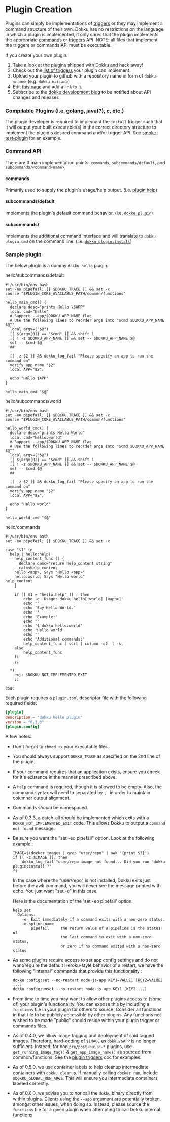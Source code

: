 # Plugin Creation

Plugins can simply be implementations of [triggers](/dokku/development/plugin-triggers) or they may implement a command structure of their own. Dokku has no restrictions on the language in which a plugin is implemented, it only cares that the plugin implements the appropriate [commands](/dokku/development/plugin-creation#command-api) or [triggers](/dokku/development/plugin-triggers) API. NOTE: all files that implement the triggers or commands API must be executable.

If you create your own plugin:

1. Take a look at the plugins shipped with Dokku and hack away!
2. Check out the [list of triggers](/dokku/development/plugin-triggers) your plugin can implement.
3. Upload your plugin to github with a repository name in form of `dokku-<name>` (e.g. `dokku-mariadb`)
4. Edit [this page](/dokku/community/plugins/) and add a link to it.
5. Subscribe to the [dokku development blog](http://progrium.com) to be notified about API changes and releases


### Compilable Plugins (i.e. golang, java(?), c, etc.)
The plugin developer is required to implement the `install` trigger such that it will output your built executable(s) in the correct directory structure to implement the plugin's desired command and/or trigger API. See [smoke-test-plugin](https://github.com/dokku/smoke-test-plugin) for an example.


### Command API
There are 3 main implementation points: `commands`, `subcommands/default`, and `subcommands/<command-name>`

#### commands
Primarily used to supply the plugin's usage/help output. (i.e. [plugin help](https://github.com/dokku/dokku/tree/master/plugins/plugin/commands))

#### subcommands/default
Implements the plugin's default command behavior. (i.e. [`dokku plugin`](https://github.com/dokku/dokku/tree/master/plugins/plugin/subcommands/default))

#### subcommands/<command-name>
Implements the additional command interface and will translate to `dokku plugin:cmd` on the command line. (i.e. [`dokku plugin:install`](https://github.com/dokku/dokku/tree/master/plugins/plugin/subcommands/install))


### Sample plugin
The below plugin is a dummy `dokku hello` plugin.

hello/subcommands/default

```shell
#!/usr/bin/env bash
set -eo pipefail; [[ $DOKKU_TRACE ]] && set -x
source "$PLUGIN_CORE_AVAILABLE_PATH/common/functions"

hello_main_cmd() {
  declare desc="prints Hello \$APP"
  local cmd="hello"
  # Support --app/$DOKKU_APP_NAME flag
  # Use the following lines to reorder args into "$cmd $DOKKU_APP_NAME $@""
  local argv=("$@")
  [[ ${argv[0]} == "$cmd" ]] && shift 1
  [[ ! -z $DOKKU_APP_NAME ]] && set -- $DOKKU_APP_NAME $@
  set -- $cmd $@
  ##

  [[ -z $2 ]] && dokku_log_fail "Please specify an app to run the command on"
  verify_app_name "$2"
  local APP="$2";

  echo "Hello $APP"
}

hello_main_cmd "$@"
```

hello/subcommands/world

```shell
#!/usr/bin/env bash
set -eo pipefail; [[ $DOKKU_TRACE ]] && set -x
source "$PLUGIN_CORE_AVAILABLE_PATH/common/functions"

hello_world_cmd() {
  declare desc="prints Hello World"
  local cmd="hello:world"
  # Support --app/$DOKKU_APP_NAME flag
  # Use the following lines to reorder args into "$cmd $DOKKU_APP_NAME $@""
  local argv=("$@")
  [[ ${argv[0]} == "$cmd" ]] && shift 1
  [[ ! -z $DOKKU_APP_NAME ]] && set -- $DOKKU_APP_NAME $@
  set -- $cmd $@
  ##

  [[ -z $2 ]] && dokku_log_fail "Please specify an app to run the command on"
  verify_app_name "$2"
  local APP="$2";

  echo "Hello world"
}

hello_world_cmd "$@"
```

hello/commands

```shell
#!/usr/bin/env bash
set -eo pipefail; [[ $DOKKU_TRACE ]] && set -x

case "$1" in
  help | hello:help)
    help_content_func () {
      declare desc="return help_content string"
      cat<<help_content
    hello <app>, Says "Hello <app>"
    hello:world, Says "Hello world"
help_content
    }

    if [[ $1 = "hello:help" ]] ; then
        echo -e 'Usage: dokku hello[:world] [<app>]'
        echo ''
        echo 'Say Hello World.'
        echo ''
        echo 'Example:'
        echo ''
        echo '$ dokku hello:world'
        echo 'Hello world'
        echo ''
        echo 'Additional commands:'
        help_content_func | sort | column -c2 -t -s,
    else
        help_content_func
    fi
    ;;

  *)
    exit $DOKKU_NOT_IMPLEMENTED_EXIT
    ;;

esac
```

Each plugin requires a `plugin.toml` descriptor file with the following required fields:

```toml
[plugin]
description = "dokku hello plugin"
version = "0.1.0"
[plugin.config]
```

A few notes:

- Don't forget to `chmod +x` your executable files.
- You should always support `DOKKU_TRACE` as specified on the 2nd line of the plugin.
- If your command requires that an application exists, ensure you check for it's existence in the manner prescribed above.
- A `help` command is required, though it is allowed to be empty. Also, the command syntax will need to separated by `, ` in order to maintain columnar output alignment.
- Commands *should* be namespaced.
- As of 0.3.3, a catch-all should be implemented which exits with a `DOKKU_NOT_IMPLEMENTED_EXIT` code. This allows Dokku to output a `command not found` message.
- Be sure you want the "set -eo pipefail" option. Look at the following example :

    ```shell
    IMAGE=$(docker images | grep "user/repo" | awk '{print $3}')
    if [[ -z $IMAGE ]]; then
        dokku_log_fail "user/repo image not found... Did you run 'dokku plugin:install'?"
    fi
    ```

  In the case where the "user/repo" is not installed, Dokku exits just before the awk command,
  you will never see the message printed with echo. You just want "set -e" in this case.

  Here is the documentation of the 'set -eo pipefail' option:
  ```
  help set
    Options:
      -e  Exit immediately if a command exits with a non-zero status.
      -o option-name
          pipefail     the return value of a pipeline is the status of
                       the last command to exit with a non-zero status,
                       or zero if no command exited with a non-zero status
  ```
- As some plugins require access to set app config settings and do not want/require the default Heroku-style behavior of a restart, we have the following "internal" commands that provide this functionality :

  ```shell
  dokku config:set --no-restart node-js-app KEY1=VALUE1 [KEY2=VALUE2 ...]
  dokku config:unset --no-restart node-js-app KEY1 [KEY2 ...]
  ```
- From time to time you may want to allow other plugins access to (some of) your plugin's functionality. You can expose this by including a `functions` file in your plugin for others to source. Consider all functions in that file to be publicly accessible by other plugins. Any functions not wished to be made "public" should reside within your plugin trigger or commands files.
- As of 0.4.0, we allow image tagging and deployment of said tagged images. Therefore, hard-coding of `$IMAGE` as `dokku/$APP` is no longer sufficient. Instead, for non `pre/post-build-*` plugins, use `get_running_image_tag()` & `get_app_image_name()` as sourced from common/functions. See the [plugin triggers](/dokku/development/plugin-triggers) doc for examples.
- As of 0.5.0, we use container labels to help cleanup intermediate containers with `dokku cleanup`. If manually calling `docker run`, include `$DOKKU_GLOBAL_RUN_ARGS`. This will ensure you intermediate containers labeled correctly.
- As of 0.6.0, we advise you to *not* call the `dokku` binary directly from within plugins. Clients using the `--app` argument are potentially broken, amongst other issues, when doing so. Instead, please source the `functions` file for a given plugin when attempting to call Dokku internal functions
